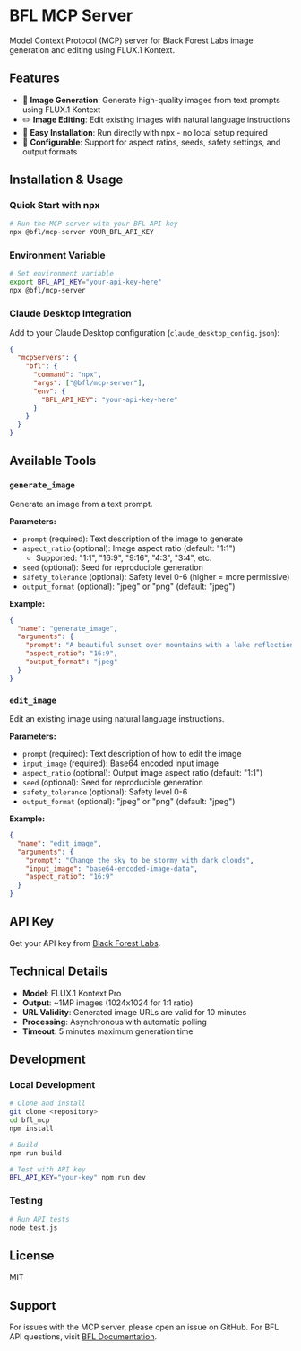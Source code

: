 # BFL MCP Server

Model Context Protocol (MCP) server for Black Forest Labs image generation and editing using FLUX.1 Kontext.

## Features

- 🎨 **Image Generation**: Generate high-quality images from text prompts using FLUX.1 Kontext
- ✏️ **Image Editing**: Edit existing images with natural language instructions  
- 🚀 **Easy Installation**: Run directly with npx - no local setup required
- 🔧 **Configurable**: Support for aspect ratios, seeds, safety settings, and output formats

## Installation & Usage

### Quick Start with npx

```bash
# Run the MCP server with your BFL API key
npx @bfl/mcp-server YOUR_BFL_API_KEY
```

### Environment Variable

```bash
# Set environment variable
export BFL_API_KEY="your-api-key-here"
npx @bfl/mcp-server
```

### Claude Desktop Integration

Add to your Claude Desktop configuration (`claude_desktop_config.json`):

```json
{
  "mcpServers": {
    "bfl": {
      "command": "npx",
      "args": ["@bfl/mcp-server"],
      "env": {
        "BFL_API_KEY": "your-api-key-here"
      }
    }
  }
}
```

## Available Tools

### `generate_image`

Generate an image from a text prompt.

**Parameters:**
- `prompt` (required): Text description of the image to generate
- `aspect_ratio` (optional): Image aspect ratio (default: "1:1")
  - Supported: "1:1", "16:9", "9:16", "4:3", "3:4", etc.
- `seed` (optional): Seed for reproducible generation
- `safety_tolerance` (optional): Safety level 0-6 (higher = more permissive)
- `output_format` (optional): "jpeg" or "png" (default: "jpeg")

**Example:**
```json
{
  "name": "generate_image",
  "arguments": {
    "prompt": "A beautiful sunset over mountains with a lake reflection",
    "aspect_ratio": "16:9",
    "output_format": "jpeg"
  }
}
```

### `edit_image`

Edit an existing image using natural language instructions.

**Parameters:**
- `prompt` (required): Text description of how to edit the image
- `input_image` (required): Base64 encoded input image
- `aspect_ratio` (optional): Output image aspect ratio (default: "1:1")
- `seed` (optional): Seed for reproducible generation
- `safety_tolerance` (optional): Safety level 0-6
- `output_format` (optional): "jpeg" or "png" (default: "jpeg")

**Example:**
```json
{
  "name": "edit_image",
  "arguments": {
    "prompt": "Change the sky to be stormy with dark clouds",
    "input_image": "base64-encoded-image-data",
    "aspect_ratio": "16:9"
  }
}
```

## API Key

Get your API key from [Black Forest Labs](https://bfl.ai/pricing/api).

## Technical Details

- **Model**: FLUX.1 Kontext Pro
- **Output**: ~1MP images (1024x1024 for 1:1 ratio)
- **URL Validity**: Generated image URLs are valid for 10 minutes
- **Processing**: Asynchronous with automatic polling
- **Timeout**: 5 minutes maximum generation time

## Development

### Local Development

```bash
# Clone and install
git clone <repository>
cd bfl_mcp
npm install

# Build
npm run build

# Test with API key
BFL_API_KEY="your-key" npm run dev
```

### Testing

```bash
# Run API tests
node test.js
```

## License

MIT

## Support

For issues with the MCP server, please open an issue on GitHub.
For BFL API questions, visit [BFL Documentation](https://docs.bfl.ai/).